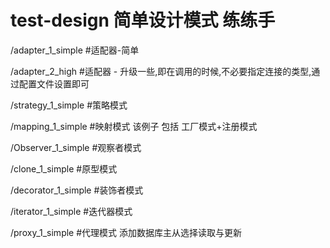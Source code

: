 # test-design 简单设计模式 练练手

/adapter_1_simple     #适配器-简单

/adapter_2_high       #适配器 - 升级一些,即在调用的时候,不必要指定连接的类型,通过配置文件设置即可

/strategy_1_simple    #策略模式

/mapping_1_simple     #映射模式   该例子 包括 工厂模式+注册模式

/Observer_1_simple    #观察者模式

/clone_1_simple       #原型模式

/decorator_1_simple   #装饰者模式

/iterator_1_simple    #迭代器模式

/proxy_1_simple      #代理模式   添加数据库主从选择读取与更新